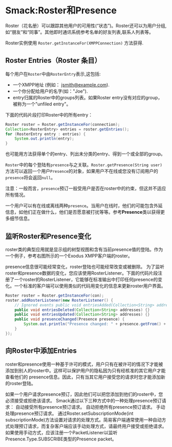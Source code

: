# Smack:Roster和Presence
Roster（花名册）可以跟踪其他用户的可用性(“状态”)。Roster还可以为用户分组,如“朋友”和“同事”。其他即时通讯系统参考名单的好友列表,联系人列表等。

Roster实例使用 ```Roster.getInstanceFor(XMPPConnection)``` 方法获得.
## Roster Entries（Roster 条目）
每个用户在```Roster```中由```RosterEntry```表示,这包括:
* 一个XMPP地址 (例如： jsmith@example.com).
* 一个你分配给用户的名字(如："Joe").
* entry归属的Roster中的groups列表。如果Roster entry没有对应的group，被称为一个"unfiled entry"。

下面的代码片段打印Roster中的所有entry：
```java
Roster roster = Roster.getInstanceFor(connection);
Collection<RosterEntry> entries = roster.getEntries();
for (RosterEntry entry : entries) {
	System.out.println(entry);
}
```
也可能用方法获得单个的entry、列出未分类的entry、得到一个或全部的group。

`Roster`中的每个登陆有`presence`与之关联。`Roster.getPresence(String user)`方法可以返回一个用户`Presence`的对象，如果用户不在线或您没有订阅用户的`presence`将会返回`null`。 

注意：一般而言，`presence`预订一般受用户是否在roster中的约束，但这并不适应所有情况。

一个用户可以有在线或离线两种`presence`。当用户在线时，他们的可能包含外延信息，如他们正在做什么，他们是否愿意被打扰等等。参考**Presence**类以获得更多细节信息。
## 监听Roster和Presence变化
roster类的典型应用就是显示组的树型视图和含有当前presence值的登陆。作为一个例子，参考右图所示的一个Exodus XMPP客户端的roster。

presence信息很可能经常变化，roster登陆也可能经常改变或被删除。
为了监听roster和presence数据的变化，您应该使用RosterListener。下面的代码片段注册了一个roster的RosterListener，它能够在标准输出中打印任何presence的变化。一个标准的客户端可以使用类似的代码用变化的信息来更新roster用户界面。
```java
Roster roster = Roster.getInstanceFor(con);
roster.addRosterListener(new RosterListener() {
	// Ignored events public void entriesAdded(Collection<String> addresses) {}
	public void entriesDeleted(Collection<String> addresses) {}
	public void entriesUpdated(Collection<String> addresses) {}
	public void presenceChanged(Presence presence) {
		System.out.println("Presence changed: " + presence.getFrom() + " " + presence);
	}
});
```
## 向Roster中添加Entries

roster和presence使用一种基于许可的模式，用户只有在被许可的情况下才能被添加到别人的roster中。这样可以保护用户的隐私因为只有经核准的其它用户才能查看他们的 presence信息。因此，只有当其它用户接受您的请求时您才能添加新的roster登陆。

如果一个用户请求presence预订，因此他们可以把您添加到他们的roster中，您必须接受或拒绝该请求。 Smack通过以下三种方式中的一种处理presence预订请求： 
自动接受所有presence预订请求。
自动拒绝所有presence预订请求。
手动处理presence预订请求。
通过Roster.setSubscriptionMode(int subscriptionMode)方法设置对请求的处理方式。简易客户端通常使用一种自动方式处理预订请求，而复杂客户端应该手动处理方式，请最终用户接受或拒绝请求。如果使用手动方式，应该注册一个PacketListener以监听Presence.Type.SUBSCRIBE类型的Presence packet。


